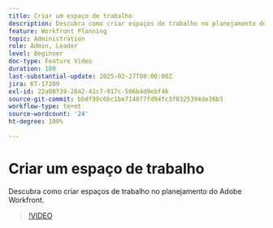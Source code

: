 ```yaml
---
title: Criar um espaço de trabalho
description: Descubra como criar espaços de trabalho no planejamento do Adobe Workfront.
feature: Workfront Planning
topic: Administration
role: Admin, Leader
level: Beginner
doc-type: Feature Video
duration: 180
last-substantial-update: 2025-02-27T00:00:00Z
jira: KT-17209
exl-id: 22a08739-2842-41c7-917c-506b4d9ebf46
source-git-commit: bbdf99c6bc1be714077fd94fc3f8325394de36b3
workflow-type: tm+mt
source-wordcount: '24'
ht-degree: 100%

---
```


# Criar um espaço de trabalho

Descubra como criar espaços de trabalho no planejamento do Adobe Workfront.

>[!VIDEO](https://video.tv.adobe.com/v/3447966/?learn=on&enablevpops=1)
